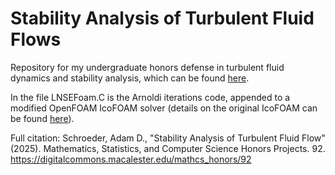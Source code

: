 # Stability Analysis of Turbulent Fluid Flows

Repository for my undergraduate honors defense in turbulent fluid dynamics and stability analysis, which can be found [here](https://digitalcommons.macalester.edu/mathcs_honors/92/). 

In the file LNSEFoam.C is the Arnoldi iterations code, appended to a modified OpenFOAM IcoFOAM solver (details on the original IcoFOAM can be found [here](https://www.openfoam.com/documentation/guides/latest/doc/guide-applications-solvers-incompressible-icoFoam.html)).

Full citation:
Schroeder, Adam D., "Stability Analysis of Turbulent Fluid Flow" (2025). Mathematics, Statistics, and Computer Science Honors Projects. 92.
https://digitalcommons.macalester.edu/mathcs_honors/92
